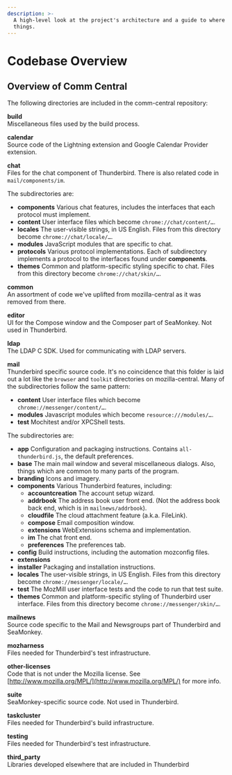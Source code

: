 ```yaml
---
description: >-
  A high-level look at the project's architecture and a guide to where to find
  things.
---
```


# Codebase Overview

## Overview of Comm Central

The following directories are included in the comm-central repository:

**build**  
Miscellaneous files used by the build process.

**calendar**  
Source code of the Lightning extension and Google Calendar Provider extension.

**chat**  
Files for the chat component of Thunderbird. There is also related code in `mail/components/im`.

The subdirectories are:

* **components** Various chat features, includes the interfaces that each protocol must implement.
* **content** User interface files which become `chrome://chat/content/…`.
* **locales** The user-visible strings, in US English. Files from this directory become `chrome://chat/locale/…`.
* **modules** JavaScript modules that are specific to chat.
* **protocols** Various protocol implementations. Each of subdirectory implements a protocol to the interfaces found under **components**.
* **themes** Common and platform-specific styling specific to chat. Files from this directory become `chrome://chat/skin/…`.

**common**  
An assortment of code we've uplifted from mozilla-central as it was removed from there.

**editor**  
UI for the Compose window and the Composer part of SeaMonkey. Not used in Thunderbird.

**ldap**  
The LDAP C SDK. Used for communicating with LDAP servers.

**mail**  
Thunderbird specific source code. It's no coincidence that this folder is laid out a lot like the `browser` and `toolkit` directories on mozilla-central. Many of the subdirectories follow the same pattern:

* **content** User interface files which become `chrome://messenger/content/…`.
* **modules** Javascript modules which become `resource:///modules/…`.
* **test** Mochitest and/or XPCShell tests.

The subdirectories are:

* **app** Configuration and packaging instructions. Contains `all-thunderbird.js`, the default preferences.
* **base** The main mail window and several miscellaneous dialogs. Also, things which are common to many parts of the program.
* **branding** Icons and imagery.
* **components** Various Thunderbird features, including:
  * **accountcreation** The account setup wizard.
  * **addrbook** The address book user front end. \(Not the address book back end, which is in `mailnews/addrbook`\).
  * **cloudfile** The cloud attachment feature \(a.k.a. FileLink\).
  * **compose** Email composition window.
  * **extensions** WebExtensions schema and implementation.
  * **im** The chat front end.
  * **preferences** The preferences tab.
* **config** Build instructions, including the automation mozconfig files.
* **extensions**
* **installer** Packaging and installation instructions.
* **locales** The user-visible strings, in US English. Files from this directory become `chrome://messenger/locale/…`.
* **test** The MozMill user interface tests and the code to run that test suite.
* **themes** Common and platform-specific styling of Thunderbird user interface. Files from this directory become `chrome://messenger/skin/…`.

**mailnews**  
Source code specific to the Mail and Newsgroups part of Thunderbird and SeaMonkey.

**mozharness**  
Files needed for Thunderbird's test infrastructure.

**other-licenses**  
Code that is not under the Mozilla license. See [http://www.mozilla.org/MPL/](http://www.mozilla.org/MPL/) for more info.

**suite**  
SeaMonkey-specific source code. Not used in Thunderbird.

**taskcluster**  
Files needed for Thunderbird's build infrastructure.

**testing**  
Files needed for Thunderbird's test infrastructure.

**third\_party**  
Libraries developed elsewhere that are included in Thunderbird

